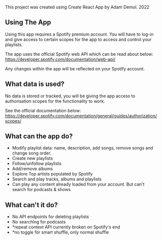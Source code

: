 This project was created using Create React App by Adam Demol. 2022

## Using The App

Using this app requires a Spotify premium account. You will have to log-in and give access to certain scopes for the app to access and control your playlists.

The app uses the official Spotify web API which can be read about below:
https://developer.spotify.com/documentation/web-api/

Any changes within the app will be reflected on your Spotify account.

## What data is used?

No data is stored or tracked, you will be giving the app access to authorisation scopes for the functionality to work.

See the official documentation below: 
https://developer.spotify.com/documentation/general/guides/authorization/scopes/

## What can the app do?

- Modify playlist data: name, description, add songs, remove songs and change song order.
- Create new playlists
- Follow/unfollow playlists
- Add/remove albums
- Explore Top artists populated by Spotify
- Search and play tracks, albums and playlists
- Can play any content already loaded from your account. But can't search for podcasts & shows

## What can't it do?

- No API endpoints for deleting playlists
- No searching for podcasts
- *repeat context API currently broken on Spotify's end
- *no toggle for smart shuffle, only normal shuffle
